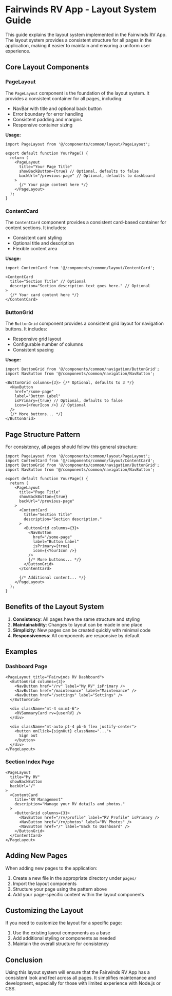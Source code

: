 # Fairwinds RV App - Layout System Guide

This guide explains the layout system implemented in the Fairwinds RV App. The layout system provides a consistent structure for all pages in the application, making it easier to maintain and ensuring a uniform user experience.

## Core Layout Components

### PageLayout

The `PageLayout` component is the foundation of the layout system. It provides a consistent container for all pages, including:

- NavBar with title and optional back button
- Error boundary for error handling
- Consistent padding and margins
- Responsive container sizing

**Usage:**

```tsx
import PageLayout from '@/components/common/layout/PageLayout';

export default function YourPage() {
  return (
    <PageLayout
      title="Your Page Title"
      showBackButton={true} // Optional, defaults to false
      backUrl="/previous-page" // Optional, defaults to dashboard
    >
      {/* Your page content here */}
    </PageLayout>
  );
}
```

### ContentCard

The `ContentCard` component provides a consistent card-based container for content sections. It includes:

- Consistent card styling
- Optional title and description
- Flexible content area

**Usage:**

```tsx
import ContentCard from '@/components/common/layout/ContentCard';

<ContentCard
  title="Section Title" // Optional
  description="Section description text goes here." // Optional
>
  {/* Your card content here */}
</ContentCard>
```

### ButtonGrid

The `ButtonGrid` component provides a consistent grid layout for navigation buttons. It includes:

- Responsive grid layout
- Configurable number of columns
- Consistent spacing

**Usage:**

```tsx
import ButtonGrid from '@/components/common/navigation/ButtonGrid';
import NavButton from '@/components/common/navigation/NavButton';

<ButtonGrid columns={3}> {/* Optional, defaults to 3 */}
  <NavButton
    href="/some-page"
    label="Button Label"
    isPrimary={true} // Optional, defaults to false
    icon={<YourIcon />} // Optional
  />
  {/* More buttons... */}
</ButtonGrid>
```

## Page Structure Pattern

For consistency, all pages should follow this general structure:

```tsx
import PageLayout from '@/components/common/layout/PageLayout';
import ContentCard from '@/components/common/layout/ContentCard';
import ButtonGrid from '@/components/common/navigation/ButtonGrid';
import NavButton from '@/components/common/navigation/NavButton';

export default function YourPage() {
  return (
    <PageLayout
      title="Page Title"
      showBackButton={true}
      backUrl="/previous-page"
    >
      <ContentCard
        title="Section Title"
        description="Section description."
      >
        <ButtonGrid columns={3}>
          <NavButton
            href="/some-page"
            label="Button Label"
            isPrimary={true}
            icon={<YourIcon />}
          />
          {/* More buttons... */}
        </ButtonGrid>
      </ContentCard>
      
      {/* Additional content... */}
    </PageLayout>
  );
}
```

## Benefits of the Layout System

1. **Consistency**: All pages have the same structure and styling
2. **Maintainability**: Changes to layout can be made in one place
3. **Simplicity**: New pages can be created quickly with minimal code
4. **Responsiveness**: All components are responsive by default

## Examples

### Dashboard Page

```tsx
<PageLayout title="Fairwinds RV Dashboard">
  <ButtonGrid columns={3}>
    <NavButton href="/rv" label="My RV" isPrimary />
    <NavButton href="/maintenance" label="Maintenance" />
    <NavButton href="/settings" label="Settings" />
  </ButtonGrid>
  
  <div className="mt-4 sm:mt-6">
    <RVSummaryCard rv={userRV} />
  </div>
  
  <div className="mt-auto pt-4 pb-6 flex justify-center">
    <button onClick={signOut} className="...">
      Sign out
    </button>
  </div>
</PageLayout>
```

### Section Index Page

```tsx
<PageLayout
  title="My RV"
  showBackButton
  backUrl="/"
>
  <ContentCard
    title="RV Management"
    description="Manage your RV details and photos."
  >
    <ButtonGrid columns={3}>
      <NavButton href="/rv/profile" label="RV Profile" isPrimary />
      <NavButton href="/rv/photos" label="RV Photos" />
      <NavButton href="/" label="Back to Dashboard" />
    </ButtonGrid>
  </ContentCard>
</PageLayout>
```

## Adding New Pages

When adding new pages to the application:

1. Create a new file in the appropriate directory under `pages/`
2. Import the layout components
3. Structure your page using the pattern above
4. Add your page-specific content within the layout components

## Customizing the Layout

If you need to customize the layout for a specific page:

1. Use the existing layout components as a base
2. Add additional styling or components as needed
3. Maintain the overall structure for consistency

## Conclusion

Using this layout system will ensure that the Fairwinds RV App has a consistent look and feel across all pages. It simplifies maintenance and development, especially for those with limited experience with Node.js or CSS.
